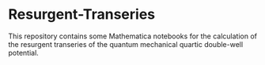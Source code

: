 # Resurgent-Transeries
This repository contains some Mathematica notebooks for the calculation of the resurgent transeries of the quantum mechanical quartic double-well potential.
